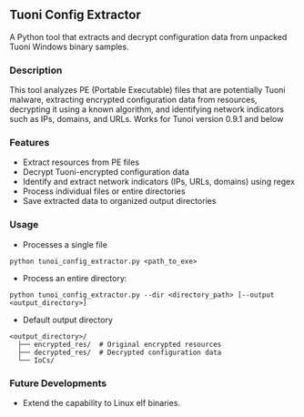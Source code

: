 ## Tuoni Config Extractor
A Python tool that extracts and decrypt configuration data from unpacked Tuoni Windows binary samples.

### Description
This tool analyzes PE (Portable Executable) files that are potentially Tuoni malware, extracting encrypted configuration data from resources, decrypting it using a known algorithm, and identifying network indicators such as IPs, domains, and URLs. Works for Tunoi version 0.9.1 and below 

### Features
- Extract resources from PE files
- Decrypt Tuoni-encrypted configuration data
- Identify and extract network indicators (IPs, URLs, domains) using regex
- Process individual files or entire directories
- Save extracted data to organized output directories

### Usage
- Processes a single file
```
python tunoi_config_extractor.py <path_to_exe>
```
- Process an entire directory:
```
python tunoi_config_extractor.py --dir <directory_path> [--output <output_directory>]
```
- Default output directory
```
<output_directory>/
  ├── encrypted_res/  # Original encrypted resources
  ├── decrypted_res/  # Decrypted configuration data
  └── IoCs/    
```

### Future Developments 
- Extend the capability to Linux elf binaries.
